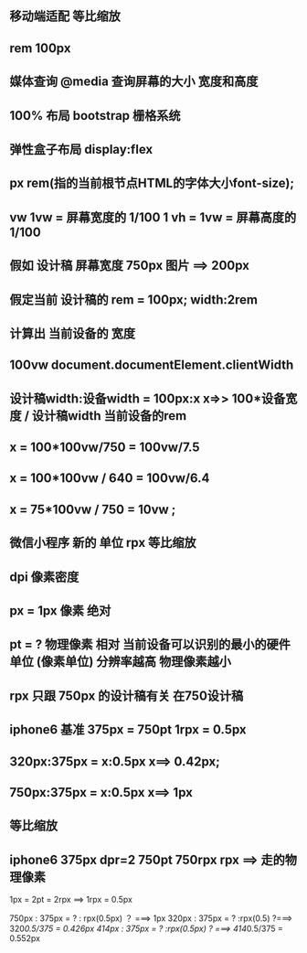 

## 移动端适配   等比缩放  


## rem    100px 

## 媒体查询  @media  查询屏幕的大小 宽度和高度  


## 100% 布局  bootstrap 栅格系统  


## 弹性盒子布局  display:flex 

## px     rem(指的当前根节点HTML的字体大小font-size);   

## vw    1vw = 屏幕宽度的 1/100                 1 vh   = 1vw = 屏幕高度的 1/100 

## 假如 设计稿 屏幕宽度  750px  图片 ==>  200px  

## 假定当前 设计稿的 rem  = 100px;      width:2rem 

## 计算出 当前设备的 宽度 

## 100vw      document.documentElement.clientWidth 

##  设计稿width:设备width = 100px:x     x=>>  100*设备宽度 / 设计稿width  当前设备的rem   


## x  =  100*100vw/750  = 100vw/7.5

## x  =  100*100vw / 640 = 100vw/6.4


## x =   75*100vw / 750 = 10vw ;



## 微信小程序  新的 单位  rpx  等比缩放
## dpi  像素密度  
## px = 1px 像素  绝对
## pt = ?   物理像素   相对   当前设备可以识别的最小的硬件单位 (像素单位) 分辨率越高 物理像素越小 

## rpx 只跟 750px 的设计稿有关  在750设计稿   
## iphone6 基准 375px = 750pt   1rpx = 0.5px 



## 320px:375px = x:0.5px x==> 0.42px;  
## 750px:375px = x:0.5px x==> 1px 

##  等比缩放

## iphone6  375px  dpr=2  750pt  750rpx   rpx ==> 走的物理像素  

1px = 2pt  = 2rpx  ==> 1rpx = 0.5px  

750px  : 375px = ? : rpx(0.5px)   ？ ===>   1px 
320px : 375px = ? :rpx(0.5)    ?===>  320*0.5/375 =  0.426px
414px : 375px = ? :rpx(0.5px)  ? ===> 414*0.5/375 = 0.552px 


